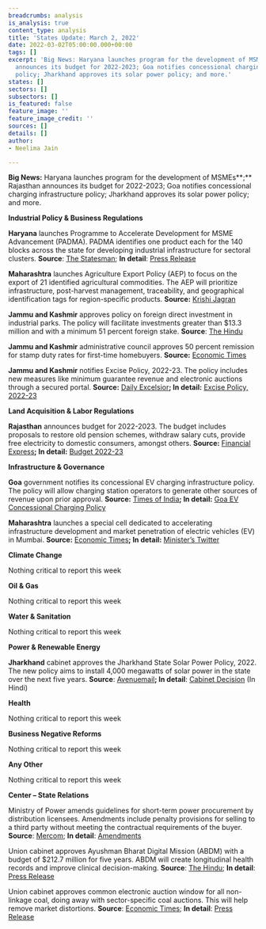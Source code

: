 ```yaml
---
breadcrumbs: analysis
is_analysis: true
content_type: analysis
title: 'States Update: March 2, 2022'
date: 2022-03-02T05:00:00.000+00:00
tags: []
excerpt: 'Big News: Haryana launches program for the development of MSMEs; Rajasthan
  announces its budget for 2022-2023; Goa notifies concessional charging infrastructure
  policy; Jharkhand approves its solar power policy; and more.'
states: []
sectors: []
subsectors: []
is_featured: false
feature_image: ''
feature_image_credit: ''
sources: []
details: []
author:
- Neelima Jain

---
```

**Big News:** Haryana launches program for the development of MSMEs**;** Rajasthan announces its budget for 2022-2023; Goa notifies concessional charging infrastructure policy; Jharkhand approves its solar power policy; and more.

**Industrial Policy & Business Regulations**

**Haryana** launches Programme to Accelerate Development for MSME Advancement (PADMA). PADMA identifies one product each for the 140 blocks across the state for developing industrial infrastructure for sectoral clusters. **Source**: [The Statesman](https://www.thestatesman.com/cities/chandigarh/haryana-cm-launches-one-kind-padma-programme-1503047960.html); **In detail**: [Press Release](https://haryanacmoffice.gov.in/23-february-2022-0)

**Maharashtra** launches Agriculture Export Policy (AEP) to focus on the export of 21 identified agricultural commodities. The AEP will prioritize infrastructure, post-harvest management, traceability, and geographical identification tags for region-specific products. **Source:** [Krishi Jagran](https://krishijagran.com/agriculture-world/government-of-maharashtra-launches-its-own-agriculture-export-policy/)

**Jammu and Kashmir** approves policy on foreign direct investment in industrial parks. The policy will facilitate investments greater than $13.3 million and with a minimum 51 percent foreign stake. **Source**: [The Hindu](https://www.thehindu.com/incoming/jk-govt-approves-first-ever-fdi-policy-for-ut/article65077990.ece)

**Jammu and Kashmir** administrative council approves 50 percent remission for stamp duty rates for first-time homebuyers. **Source:** [Economic Times](https://realty.economictimes.indiatimes.com/news/residential/first-time-home-buyers-in-jammu-kashmir-to-get-50-stamp-duty-remission/89847883)

**Jammu and Kashmir** notifies Excise Policy, 2022-23. The policy includes new measures like minimum guarantee revenue and electronic auctions through a secured portal. **Source:** [Daily Excelsior](https://www.dailyexcelsior.com/govt-incorporates-several-new-conditions-in-new-excise-policy/)**; In detail:** [Excise Policy, 2022-23](https://www.dailyexcelsior.com/wp-content/uploads/2022/02/SO-71-Excise-Policy-2022-23-dated-22.02.2022.pdf)

**Land Acquisition & Labor Regulations**

**Rajasthan** announces budget for 2022-2023. The budget includes proposals to restore old pension schemes, withdraw salary cuts, provide free electricity to domestic consumers, amongst others. **Source:** [Financial Express](https://www.financialexpress.com/india-news/rajasthan-budget-2022-cm-ashok-gehlot-announces-return-of-old-pension-scheme-for-government-employees/2442559/)**; In detail:** [Budget 2022-23](https://finance.rajasthan.gov.in/docs/budget/statebudget/2022-2023/BudgetAtaGlance.pdf)

**Infrastructure & Governance**

**Goa** government notifies its concessional EV charging infrastructure policy. The policy will allow charging station operators to generate other sources of revenue upon prior approval. **Source:** [Times of India](https://timesofindia.indiatimes.com/city/goa/govt-notifies-charging-infra-policy-for-electric-vehicles/articleshow/89858617.cms)**; In detail:** [Goa EV Concessional Charging Policy](https://www.goa.gov.in/wp-content/uploads/2021/12/Goa-EV-Charging-Infrastructure-Policy.pdf)

**Maharashtra** launches a special cell dedicated to accelerating infrastructure development and market penetration of electric vehicles (EV) in Mumbai. **Source:** [Economic Times](https://energy.economictimes.indiatimes.com/news/power/aditya-thackeray-launches-special-cell-dedicated-to-electrical-vehicles-in-mumbai/89799123)**; In detail:** [Minister’s Twitter](https://twitter.com/AUThackeray/status/1496419272603881472)

**Climate Change**

Nothing critical to report this week

**Oil & Gas**

Nothing critical to report this week

**Water & Sanitation**

Nothing critical to report this week

**Power & Renewable Energy**

**Jharkhand** cabinet approves the Jharkhand State Solar Power Policy, 2022. The new policy aims to install 4,000 megawatts of solar power in the state over the next five years. **Source**: [Avenuemail](https://avenuemail.in/jharkhand-cabinet-nod-for-panchayat-polls-new-solar-energy-policy-no-subsidy-for-consumers-using-over-400-power-units/)**; In detail**: [Cabinet Decision](https://cm.jharkhand.gov.in/sites/default/files/cabinet_decision_24_02_2022.pdf) (In Hindi)

**Health**

Nothing critical to report this week

**Business Negative Reforms**

Nothing critical to report this week

**Any Other**

Nothing critical to report this week

**Center – State Relations**

Ministry of Power amends guidelines for short-term power procurement by distribution licensees. Amendments include penalty provisions for selling to a third party without meeting the contractual requirements of the buyer. **Source**: [Mercom](https://powermin.gov.in/sites/default/files/webform/notices/Amendments%20to%20the%20Guidelines.pdf); **In detail**: [Amendments](https://powermin.gov.in/sites/default/files/webform/notices/Amendments%20to%20the%20Guidelines.pdf)

Union cabinet approves Ayushman Bharat Digital Mission (ABDM) with a budget of $212.7 million for five years. ABDM will create longitudinal health records and improve clinical decision-making. **Source**: [The Hindu](https://www.thehindu.com/news/national/cabinet-approves-implementation-of-ayushman-bharat-digital-mission-with-a-budget-of-rs1600-crore-for-five-years/article65086937.ece); **In detail**: [Press Release](https://www.pib.gov.in/PressReleseDetailm.aspx?PRID=1801322)

Union cabinet approves common electronic auction window for all non-linkage coal, doing away with sector-specific coal auctions. This will help remove market distortions. **Source**: [Economic Times](https://energy.economictimes.indiatimes.com/news/coal/cabinet-approves-offering-of-coal-via-common-e-auction-window/89861952); **In detail**: [Press Release](https://pib.gov.in/PressReleseDetail.aspx?PRID=1801324)